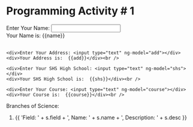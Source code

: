 
<!DOCTYPE html>
<html lang="en" ng-app="">
<head>
	<title>Angular.JS</title>
	<h1> Programming Activity # 1</h1>
	<meta charset="utf-8" />
	<script src="https://ajax.googleapis.com/ajax/libs/angularjs/1.5.6/angular.min.js" type="text/javascript"></script>
</head>
<body>
	<div>Enter Your Name: <input type="text" ng-model="name"></div>
	<div>Your Name is:  {{name}}</div><br />

	<div>Enter Your Address: <input type="text" ng-model="add"></div>
	<div>Your Address is:  {{add}}</div><br />

	<div>Enter Your SHS High School: <input type="text" ng-model="shs"></div>
	<div>Your SHS High School is:  {{shs}}</div><br />

	<div>Enter Your Course: <input type="text" ng-model="course"></div>
	<div>Your Course is:  {{course}}</div><br />

<div ng-app = "" ng-init = "subjects = [{field:'Science', name:'Mathematics', desc:'Science of Numbers'}, {field:'Science', name:'Bioinformatics', desc:'Subdiscipline of Computer Science and Biology'},
 {field:'Science', name:'Geoscience', desc:'Study of the Earth'}, {field:'Science', name:'Oceanography', desc:'Study of all aspects of the ocean'},
{field:'Science', name:'Meteorology', desc:'Study of the atmosphere of the Earth'}, {field:'Science', name:'Zoology', desc:'Branch of biology that studies the animal kingdom'},
{field:'Science', name:'Biology', desc:'Study of the life and living organisms'}, {field:'Science', name:'Chemistry ', desc:'Study of composition, structure and properties of matter'},       
{field:'Science', name:'Physics ', desc:'Deals with the structure of matter and how the fundamental constituents of the universe interact'},   
{field:'Science', name:'Microbiology ', desc:'Study of microscopic organisms'},   
]">
         
<div>
	<p>Branches of Science:</p>
   
   <ol>
       <li ng-repeat = "s in subjects">
               {{ 'Field: ' + s.field + ', Name: ' + s.name + ', Description: ' + s.desc }}
            </li>
   </ol>
        
</div> 
</body>
</html>

